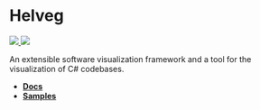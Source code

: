 # Helveg

<a href="https://nuget.org">
    <img src="https://img.shields.io/nuget/v/helveg?color=005aa7&label=NuGet.org&logo=nuget&style=flat-square" />
</a>

<a href="https://gitlab.com/helveg/helveg/-/packages">
    <img src="https://img.shields.io/badge/dynamic/json?color=fc6d26&label=GitLab&logo=gitlab&style=flat-square&query=%24%5B-1%3A%5D.version&url=https%3A%2F%2Fgitlab.com%2Fapi%2Fv4%2Fprojects%2F18963006%2Fpackages" />
</a>

An extensible software visualization framework and a tool for the visualization of C# codebases.

* **[Docs](https://helveg.net/docs/)**
* **[Samples](https://helveg.net/samples/)**


